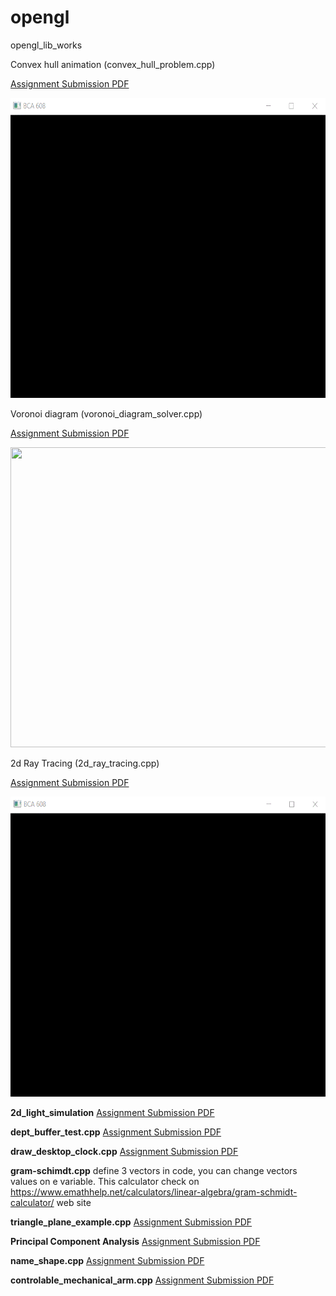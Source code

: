 # opengl

opengl_lib_works

Convex hull animation (convex_hull_problem.cpp)

[Assignment Submission PDF](https://github.com/caginagirdemir/opengl/blob/master/pdf_files/report_convexhull.pdf)

<img src="img/convex_hull.gif" width="640" height="480" />

Voronoi diagram (voronoi_diagram_solver.cpp)

[Assignment Submission PDF](https://github.com/caginagirdemir/opengl/blob/master/pdf_files/voronoi_diagram.pdf)

<img src="img/voronoi_diagram.gif" width="640" height="480" />

2d Ray Tracing (2d_ray_tracing.cpp)

 [Assignment Submission PDF](https://github.com/caginagirdemir/opengl/blob/master/pdf_files/rapor_2d_ray_tracing.pdf)

<img src="img/light_scatter.gif" width="640" height="480" />

**2d_light_simulation** [Assignment Submission PDF](https://github.com/caginagirdemir/opengl/blob/master/pdf_files/2d_illumination_calculator.pdf)

**dept_buffer_test.cpp** [Assignment Submission PDF](https://github.com/caginagirdemir/opengl/blob/master/pdf_files/dept_buffer_test.pdf)

**draw_desktop_clock.cpp** [Assignment Submission PDF](https://github.com/caginagirdemir/opengl/blob/master/pdf_files/draw_desktop_clock.pdf)


**gram-schimdt.cpp** define 3 vectors in code, you can change vectors values on e variable. This calculator check on https://www.emathhelp.net/calculators/linear-algebra/gram-schmidt-calculator/ web site


**triangle_plane_example.cpp** [Assignment Submission PDF](https://github.com/caginagirdemir/opengl/blob/master/pdf_files/triangle_plane_example.pdf)

**Principal Component Analysis** [Assignment Submission PDF](https://github.com/caginagirdemir/opengl/blob/master/pdf_files/pca_assignment.pdf)


**name_shape.cpp** [Assignment Submission PDF](https://github.com/caginagirdemir/opengl/blob/master/pdf_files/name_shape.pdf)


**controlable_mechanical_arm.cpp** [Assignment Submission PDF](https://github.com/caginagirdemir/opengl/blob/master/pdf_files/pixar.pdf)



